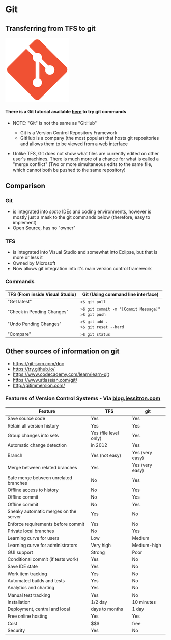 Git
====

## Transferring from TFS to git

![Git Icon](./git.png)

#### There is a Git tutorial available [here](https://try.github.io/) to try git commands


* NOTE: "Git" is not the same as "GitHub"
    - Git is a Version Control Repository Framework
    - GitHub is a company (the most popular) that hosts git repositories and allows them to be viewed from a web interface
         
        
        
* Unlike TFS, Git does not show what files are currently edited on other user's machines. There is much more of a chance for what is called a "merge conflict" (Two or more simultaneous edits to the same file, which cannot both be pushed to the same repository)


## Comparison

### **Git** 
 - is integrated into *some* IDEs and coding environments, however is mostly just a mask to the git commands below (therefore, easy to implement)
 - Open Source, has no "owner"

### **TFS** 
 - is integrated into Visual Studio and somewhat into Eclipse, but that is more or less it
 - Owned by Microsoft
 - Now allows git integration into it's main version control framework



### Commands

|TFS (From inside Visual Studio)   |Git (Using command line interface)   |
|------|--------|
|"Get latest"| `>$ git pull`  |
|"Check in Pending Changes"| `>$ git commit -m "[Commit Message]"`<br> `>$ git push`  |
| "Undo Pending Changes"| `>$ git add .`<br> `>$ git reset --hard`|
| "Compare"| `>$ git status`|


## Other sources of information on git

- https://git-scm.com/doc
- https://try.github.io/
- https://www.codecademy.com/learn/learn-git
- https://www.atlassian.com/git/
- http://gitimmersion.com/


### Features of Version Control Systems - Via [blog.jessitron.com](http://blog.jessitron.com/2012/12/tfs-and-git-comparison.html)

Feature| TFS|git
---|--|--
Save source code | Yes | Yes
Retain all version history | Yes | Yes
Group changes into sets | Yes (file level only) | Yes
Automatic change detection | in 2012 | Yes
Branch | Yes (not easy) | Yes (very easy)
Merge between related branches | Yes | Yes (very easy)
Safe merge between unrelated branches | No | Yes
Offline access to history | No | Yes
Offline commit | No | Yes
Offline commit | No | Yes
Sneaky automatic merges on the server | Yes | No
Enforce requirements before commit | Yes | No
Private local branches | No | Yes
Learning curve for users | Low | Medium
Learning curve for administrators | Very high | Medium-high
GUI support | Strong | Poor
Conditional commit (if tests work) | Yes | No
Save IDE state | Yes | No
Work item tracking | Yes | No
Automated builds and tests | Yes | No
Analytics and charting | Yes | No
Manual test tracking | Yes | No
Installation | 1/2 day | 10 minutes
Deployment, central and local | days to months | 1 day
Free online hosting | Yes | Yes
Cost | $$$ | free
Security | Yes | No